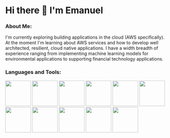 # Hi there 👋 I'm Emanuel

### About Me:
I'm currently exploring building applications in the cloud (AWS specifically). At the moment I'm learning about AWS services and how to develop well architected, resilient, cloud native applications. I have a width breadth of experience ranging from implementing machine learning models for environmental applications to supporting financial technology applications.

### Languages and Tools:
<img src="https://upload.wikimedia.org/wikipedia/commons/thumb/c/c3/Python-logo-notext.svg/1869px-Python-logo-notext.svg.png" width="80" height="80"></td>
<img src="https://upload.wikimedia.org/wikipedia/en/thumb/3/30/Java_programming_language_logo.svg/182px-Java_programming_language_logo.svg.png" width="80" height="80"></img> 
<img src="https://cpl.thalesgroup.com/sites/default/files/inline-images/microsoft-sql_server.png" width="80" height="80"></img>
<img src="https://upload.wikimedia.org/wikipedia/commons/thumb/7/73/Arduino_IDE_logo.svg/2048px-Arduino_IDE_logo.svg.png" width="80" height="80"></img>
<img src="https://upload.wikimedia.org/wikipedia/commons/thumb/6/6a/JavaScript-logo.png/640px-JavaScript-logo.png" width="80" height="80"></img>
<img src="https://cdn.pixabay.com/photo/2017/08/05/11/16/logo-2582748_960_720.png" width="80" height="80"></img>
<img src="https://upload.wikimedia.org/wikipedia/commons/thumb/d/d5/CSS3_logo_and_wordmark.svg/1452px-CSS3_logo_and_wordmark.svg.png" width="80" height="80"></img>
<img src="https://github.com/meagle21/meagle21/blob/0612e0791758156fcf8dcc4de04a95e18fcc7403/aws-certified-cloud-practitioner.png" width="80" height="80"></img>
<img src="https://upload.wikimedia.org/wikipedia/commons/thumb/0/0a/Unofficial_Windows_logo_variant_-_2002%E2%80%932012_%28Multicolored%29.svg/2321px-Unofficial_Windows_logo_variant_-_2002%E2%80%932012_%28Multicolored%29.svg.png" width="80" height="80"></img>
<img src="https://upload.wikimedia.org/wikipedia/commons/thumb/d/df/ArcGIS_logo.png/800px-ArcGIS_logo.png" width="80" height="80"></img>
<img src="https://upload.wikimedia.org/wikipedia/commons/thumb/9/91/QGIS_logo_new.svg/1200px-QGIS_logo_new.svg.png" width="80" height="80"></img>

